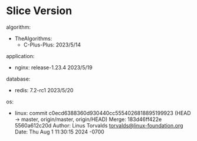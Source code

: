 # Slice Version
algorithm:
+ TheAlgorithms:
  + C-Plus-Plus: 2023/5/14

application:
+ nginx: release-1.23.4 2023/5/19

database:
+ redis: 7.2-rc1 2023/5/20

os:
 + linux:
commit c0ecd6388360d930440cc5554026818895199923 (HEAD -> master, origin/master, origin/HEAD)
Merge: 183d46ff422e 5560a612c20d
Author: Linus Torvalds <torvalds@linux-foundation.org>
Date:   Thu Aug 1 11:30:15 2024 -0700
